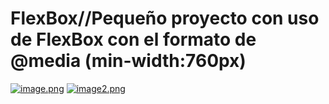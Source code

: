 # FlexBox//Pequeño proyecto con uso de FlexBox con el formato de @media (min-width:760px)
[![image.png](https://i.postimg.cc/Z5KdMxmH/image.png)](https://postimg.cc/CzX5ZDzn)
[![image2.png](https://i.postimg.cc/rsMmtqFj/image2.png)](https://postimg.cc/1n7PkhFV)
